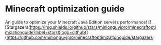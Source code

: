 # Minecraft optimization guide
An guide to optimize your Minecraft Java Edition servers performance!
[![Stargazers(https://img.shields.io/github/stars/minionguyjpro/minecraftoptimizationguide?label=stars&logo=github)](https://github.com/minionguyjpro/minecraftoptimizationguide/stargazers
